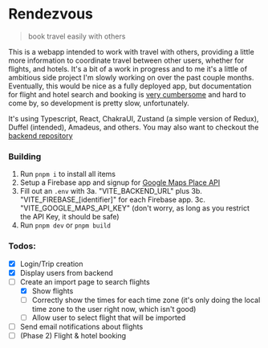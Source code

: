 # Rendezvous

> book travel easily with others

This is a webapp intended to work with travel with others, providing a little more information to coordinate travel between other users, whether for flights, and hotels. It's a bit of a work in progress and to me it's a little of ambitious side project I'm slowly working on over the past couple months. Eventually, this would be nice as a fully deployed app, but documentation for flight and hotel search and booking is [very cumbersome](https://amadeus4dev.github.io/developer-guides/resources/flights/#search-by-radius) and hard to come by, so development is pretty slow, unfortunately.

It's using Typescript, React, ChakraUI, Zustand (a simple version of Redux), Duffel (intended), Amadeus, and others. You may also want to checkout the [backend repository](https://github.com/specificlanguage/RendezvousBackend)

### Building

1. Run `pnpm i` to install all items
2. Setup a Firebase app and signup for [Google Maps Place API](https://developers.google.com/maps/documentation/places/web-service/overview)
3. Fill out an `.env` with
   3a. "VITE_BACKEND_URL" plus
   3b. "VITE_FIREBASE_[identifier]" for each Firebase app.
   3c. "VITE_GOOGLE_MAPS_API_KEY" (don't worry, as long as you restrict the API Key, it should be safe)
4. Run `pnpm dev` or `pnpm build`

### Todos:

- [x] Login/Trip creation
- [x] Display users from backend
- [ ] Create an import page to search flights
    - [x] Show flights
    - [ ] Correctly show the times for each time zone (it's only doing the local time zone to the user right now, which isn't good)
    - [ ] Allow user to select flight that will be imported
- [ ] Send email notifications about flights
- [ ] (Phase 2) Flight & hotel booking
